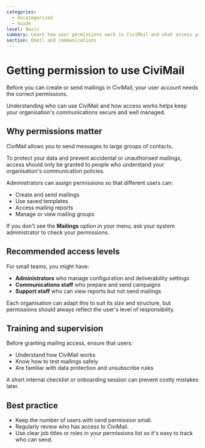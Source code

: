 ```yaml
---
categories:
  - Uncategorized
  - Guide
level: Basic
summary: Learn how user permissions work in CiviMail and what access you need before creating or sending bulk emails.
section: Email and communications
---
```


# Getting permission to use CiviMail

Before you can create or send mailings in CiviMail, your user account needs the correct permissions.

Understanding who can use CiviMail and how access works helps keep your organisation's communications secure and well managed.

## Why permissions matter

CiviMail allows you to send messages to large groups of contacts.

To protect your data and prevent accidental or unauthorised mailings, access should only be granted to people who understand your organisation's communication policies.

Administrators can assign permissions so that different users can:

- Create and send mailings  
- Use saved templates  
- Access mailing reports  
- Manage or view mailing groups  

If you don't see the **Mailings** option in your menu, ask your system administrator to check your permissions.

## Recommended access levels

For small teams, you might have:

- **Administrators** who manage configuration and deliverability settings  
- **Communications staff** who prepare and send campaigns  
- **Support staff** who can view reports but not send mailings  

Each organisation can adapt this to suit its size and structure, but permissions should always reflect the user's level of responsibility.

## Training and supervision

Before granting mailing access, ensure that users:

- Understand how CiviMail works  
- Know how to test mailings safely  
- Are familiar with data protection and unsubscribe rules  

A short internal checklist or onboarding session can prevent costly mistakes later.

## Best practice

- Keep the number of users with send permission small.  
- Regularly review who has access to CiviMail.  
- Use clear job titles or roles in your permissions list so it's easy to track who can send.
